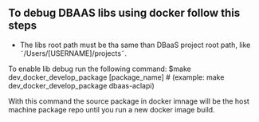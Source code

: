 ## To debug DBAAS libs using docker follow this steps

- The libs root path must be tha same than DBaaS project root path, like ˜/Users/[USERNAME]/projects˜.

To enable lib debug run the following command:
   $make dev_docker_develop_package [package_name] # (example: make dev_docker_develop_package dbaas-aclapi)

With this command the source package in docker imnage will be the host machine package repo until you run a new docker image build.